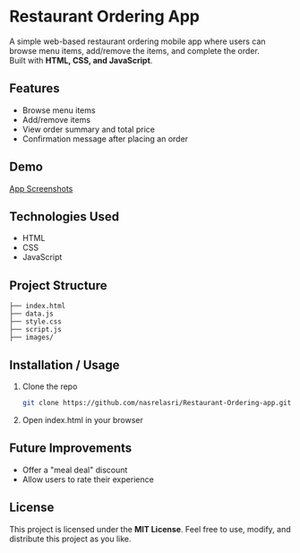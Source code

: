 # Restaurant Ordering App

A simple web-based restaurant ordering mobile app where users can browse menu items, add/remove the items, and complete the order.  
Built with **HTML, CSS, and JavaScript**.

## Features
- Browse menu items
- Add/remove items
- View order summary and total price
- Confirmation message after placing an order

## Demo
[App Screenshots](https://www.figma.com/design/p9HI6xNOtH7VdYB6ChqqWI/Mobile-Restaurant-Menu--Copy-?node-id=0-1&p=f&t=TCROTLr3wcyTbxVy-0)  

## Technologies Used
- HTML  
- CSS
- JavaScript

## Project Structure
    ├── index.html
    ├── data.js
    ├── style.css
    ├── script.js
    ├── images/

## Installation / Usage
1. Clone the repo
   ```bash
   git clone https://github.com/nasrelasri/Restaurant-Ordering-app.git
2. Open index.html in your browser

## Future Improvements
- Offer a "meal deal" discount
- Allow users to rate their experience

## License
This project is licensed under the **MIT License**.
Feel free to use, modify, and distribute this project as you like.